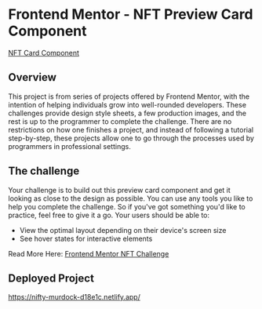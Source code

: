 # Frontend Mentor - NFT Preview Card Component

[NFT Card Component](./design/nft-component.gif)

## Overview

This project is from series of projects offered by Frontend Mentor, with the intention of helping individuals grow into well-rounded developers. These challenges provide design style sheets, a few production images, and the rest is up to the programmer to complete the challenge. There are no restrictions on how one finishes a project, and instead of following a tutorial step-by-step, these projects allow one to go through the processes used by programmers in professional settings.

## The challenge

Your challenge is to build out this preview card component and get it looking as close to the design as possible. You can use any tools you like to help you complete the challenge. So if you've got something you'd like to practice, feel free to give it a go. Your users should be able to:

- View the optimal layout depending on their device's screen size
- See hover states for interactive elements

Read More Here: [Frontend Mentor NFT Challenge](https://www.frontendmentor.io/challenges/nft-preview-card-component-SbdUL_w0U)

## Deployed Project

https://nifty-murdock-d18e1c.netlify.app/
